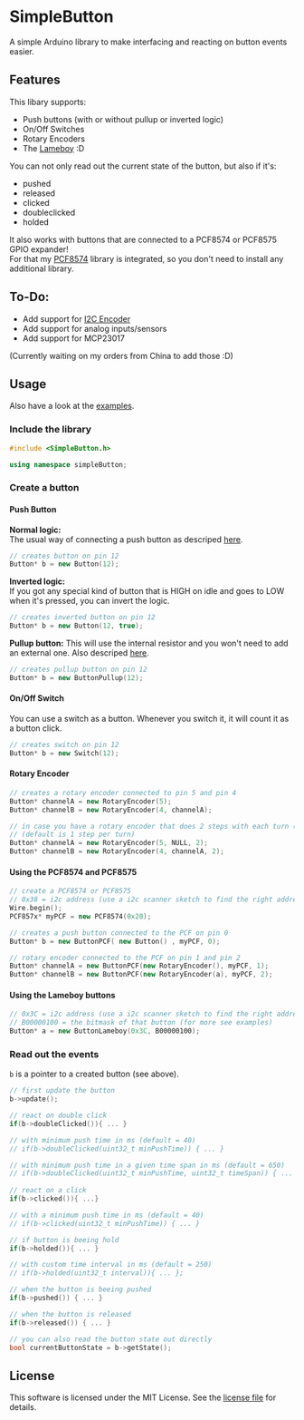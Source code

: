 # SimpleButton
A simple Arduino library to make interfacing and reacting on button events easier.

## Features

This libary supports:  
- Push buttons (with or without pullup or inverted logic)
- On/Off Switches
- Rotary Encoders
- The [Lameboy](https://hackaday.io/project/26823-lameboy-another-esp12-handheld) :D

You can not only read out the current state of the button, but also if it's:    
- pushed
- released
- clicked
- doubleclicked
- holded

It also works with buttons that are connected to a PCF8574 or PCF8575 GPIO expander!  
For that my [PCF8574](https://github.com/spacehuhn/PCF8574) library is integrated, so you don't need to install any additional library.  

## To-Do:
- Add support for [I2C Encoder](https://www.tindie.com/products/Saimon/i2c-encoder-connect-rotary-encoders-on-i2c-bus/)
- Add support for analog inputs/sensors
- Add support for MCP23017

(Currently waiting on my orders from China to add those :D)

## Usage

Also have a look at the [examples](https://github.com/spacehuhn/SimpleButton/tree/master/examples).  

### Include the library
```c++
#include <SimpleButton.h>

using namespace simpleButton;
```

### Create a button

#### Push Button

**Normal logic:**  
The usual way of connecting a push button as descriped [here](https://www.arduino.cc/en/Tutorial/Button).  
```c++
// creates button on pin 12
Button* b = new Button(12);
```

**Inverted logic:**  
If you got any special kind of button that is HIGH on idle and goes to LOW when it's pressed, you can invert the logic.  
```c++
// creates inverted button on pin 12
Button* b = new Button(12, true);
```

**Pullup button:**
This will use the internal resistor and you won't need to add an external one. Also descriped [here](https://www.arduino.cc/en/Tutorial/InputPullupSerial).  
```c++
// creates pullup button on pin 12
Button* b = new ButtonPullup(12);
```

#### On/Off Switch
You can use a switch as a button. Whenever you switch it, it will count it as a button click.  
```c++
// creates switch on pin 12
Button* b = new Switch(12);
```

#### Rotary Encoder
```c++
// creates a rotary encoder connected to pin 5 and pin 4
Button* channelA = new RotaryEncoder(5);
Button* channelB = new RotaryEncoder(4, channelA);

// in case you have a rotary encoder that does 2 steps with each turn (x1 encoding):
// (default is 1 step per turn)
Button* channelA = new RotaryEncoder(5, NULL, 2);
Button* channelB = new RotaryEncoder(4, channelA, 2);
```

#### Using the PCF8574 and PCF8575
```c++
// create a PCF8574 or PCF8575
// 0x38 = i2c address (use a i2c scanner sketch to find the right address)
Wire.begin();
PCF857x* myPCF = new PCF8574(0x20);

// creates a push button connected to the PCF on pin 0
Button* b = new ButtonPCF( new Button() , myPCF, 0);

// rotary encoder connected to the PCF on pin 1 and pin 2
Button* channelA = new ButtonPCF(new RotaryEncoder(), myPCF, 1);
Button* channelB = new ButtonPCF(new RotaryEncoder(a), myPCF, 2);
```

#### Using the Lameboy buttons
```c++
// 0x3C = i2c address (use a i2c scanner sketch to find the right address)
// B00000100 = the bitmask of that button (for more see examples)
Button* a = new ButtonLameboy(0x3C, B00000100);
```

### Read out the events
`b` is a pointer to a created button (see above). 
```c++
// first update the button
b->update();

// react on double click 
if(b->doubleClicked()){ ... }

// with minimum push time in ms (default = 40)
// if(b->doubleClicked(uint32_t minPushTime)) { ... }

// with minimum push time in a given time span in ms (default = 650)
// if(b->doubleClicked(uint32_t minPushTime, uint32_t timeSpan)) { ... }
		
// react on a click		
if(b->clicked()){ ...}

// with a minimum push time in ms (default = 40)
// if(b->clicked(uint32_t minPushTime)) { ... }

// if button is beeing hold
if(b->holded()){ ... }

// with custom time interval in ms (default = 250)
// if(b->holded(uint32_t interval)){ ... };

// when the button is beeing pushed
if(b->pushed()) { ... }

// when the button is released
if(b->released()) { ... }

// you can also read the button state out directly
bool currentButtonState = b->getState();
```


## License 

This software is licensed under the MIT License. See the [license file](LICENSE) for details.  
